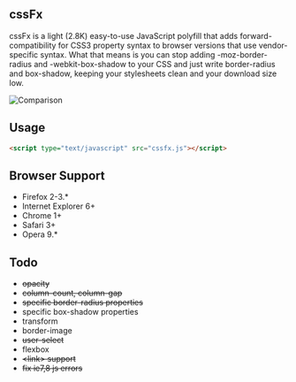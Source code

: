 cssFx
------

cssFx is a light (2.8K) easy-to-use JavaScript polyfill that adds forward-compatibility for CSS3 property syntax to browser versions that use vendor-specific syntax. What that means is you can stop adding -moz-border-radius and -webkit-box-shadow to your CSS and just write border-radius and box-shadow, keeping your stylesheets clean and your download size low.

![Comparison](http://imsky.github.com/cssFx/showcase.png)

Usage
------
``` html
<script type="text/javascript" src="cssfx.js"></script>
```

Browser Support
------

  * Firefox 2-3.*
  * Internet Explorer 6+
  * Chrome 1+
  * Safari 3+
  * Opera 9.*

Todo
------

  * <del>opacity</del>
  * <del>column-count, column-gap</del>
  * <del>specific border-radius properties</del>
  * specific box-shadow properties
  * transform
  * border-image
  * <del>user-select</del>
  * flexbox
  * <del>&lt;link&gt; support</del>
  * <del>fix ie7,8 js errors</del>
